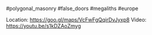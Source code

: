 #polygonal_masonry #false_doors #megaliths #europe

Location: https://goo.gl/maps/VcFwFgQqirDvJyxp8
Video: https://youtu.be/s1kDZAoZmyg